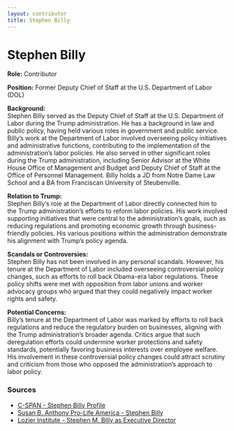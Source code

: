 ```yaml
---
layout: contributor  
title: Stephen Billy  
---
```


# Stephen Billy

**Role:** Contributor

**Position:** Former Deputy Chief of Staff at the U.S. Department of Labor (DOL)

**Background:**  
Stephen Billy served as the Deputy Chief of Staff at the U.S. Department of Labor during the Trump administration. He has a background in law and public policy, having held various roles in government and public service. Billy’s work at the Department of Labor involved overseeing policy initiatives and administrative functions, contributing to the implementation of the administration’s labor policies. He also served in other significant roles during the Trump administration, including Senior Advisor at the White House Office of Management and Budget and Deputy Chief of Staff at the Office of Personnel Management. Billy holds a JD from Notre Dame Law School and a BA from Franciscan University of Steubenville.

**Relation to Trump:**  
Stephen Billy’s role at the Department of Labor directly connected him to the Trump administration’s efforts to reform labor policies. His work involved supporting initiatives that were central to the administration’s goals, such as reducing regulations and promoting economic growth through business-friendly policies. His various positions within the administration demonstrate his alignment with Trump’s policy agenda.

**Scandals or Controversies:**  
Stephen Billy has not been involved in any personal scandals. However, his tenure at the Department of Labor included overseeing controversial policy changes, such as efforts to roll back Obama-era labor regulations. These policy shifts were met with opposition from labor unions and worker advocacy groups who argued that they could negatively impact worker rights and safety.

**Potential Concerns:**  
Billy’s tenure at the Department of Labor was marked by efforts to roll back regulations and reduce the regulatory burden on businesses, aligning with the Trump administration’s broader agenda. Critics argue that such deregulation efforts could undermine worker protections and safety standards, potentially favoring business interests over employee welfare. His involvement in these controversial policy changes could attract scrutiny and criticism from those who opposed the administration’s approach to labor policy.

### Sources
- [C-SPAN - Stephen Billy Profile](https://www.c-span.org/person/?stephenbilly)
- [Susan B. Anthony Pro-Life America - Stephen Billy](https://sbaprolife.org/staff/stephen-billy)
- [Lozier Institute - Stephen M. Billy as Executive Director](https://lozierinstitute.org/lozier-institute-hires-stephen-m-billy-as-executive-director/)
